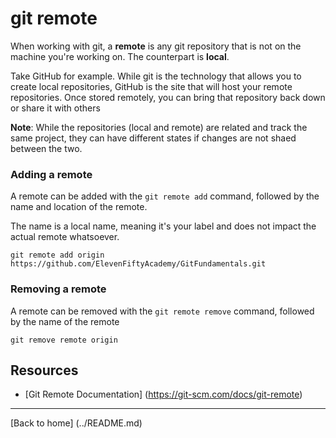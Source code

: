 # git remote

When working with git, a **remote** is any git repository that is not on the machine you're working on. The counterpart is **local**.

Take GitHub for example. While git is the technology that allows you to create local repositories, GitHub is the site that will host your remote repositories. Once stored remotely, you can bring that repository back down or share it with others

**Note**: While the repositories (local and remote) are related and track the same project, they can have different states if changes are not shaed between the two. 

### Adding a remote

A remote can be added with the `git remote add` command, followed by the name and location of the remote.

The name is a local name, meaning it's your label and does not impact the actual remote whatsoever.

```
git remote add origin https://github.com/ElevenFiftyAcademy/GitFundamentals.git
```

### Removing a remote

A remote can be removed with the `git remote remove` command, followed by the name of the remote

```
git remove remote origin
```

## Resources

- [Git Remote Documentation] (https://git-scm.com/docs/git-remote)

---

[Back to home] (../README.md)
